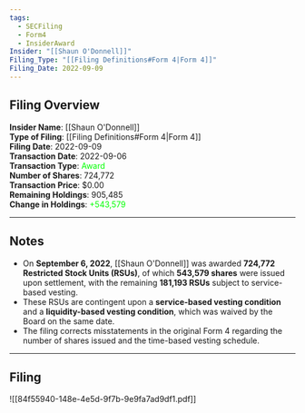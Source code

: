 ```yaml
---
tags:
  - SECFiling
  - Form4
  - InsiderAward
Insider: "[[Shaun O'Donnell]]"
Filing_Type: "[[Filing Definitions#Form 4|Form 4]]"
Filing_Date: 2022-09-09
---
```


## Filing Overview

**Insider Name**: [[Shaun O'Donnell]]  
**Type of Filing**: [[Filing Definitions#Form 4|Form 4]]  
**Filing Date**: 2022-09-09  
**Transaction Date**: 2022-09-06  
**Transaction Type**: <span style="color:lime">Award</span>  
**Number of Shares**: 724,772  
**Transaction Price**: $0.00  
**Remaining Holdings**: 905,485  
**Change in Holdings**: <span style="color:lime">+543,579</span>  

---

## Notes

- On **September 6, 2022**, [[Shaun O'Donnell]] was awarded **724,772 Restricted Stock Units (RSUs)**, of which **543,579 shares** were issued upon settlement, with the remaining **181,193 RSUs** subject to service-based vesting.  
- These RSUs are contingent upon a **service-based vesting condition** and a **liquidity-based vesting condition**, which was waived by the Board on the same date.  
- The filing corrects misstatements in the original Form 4 regarding the number of shares issued and the time-based vesting schedule.  

---

## Filing

![[84f55940-148e-4e5d-9f7b-9e9fa7ad9df1.pdf]]
